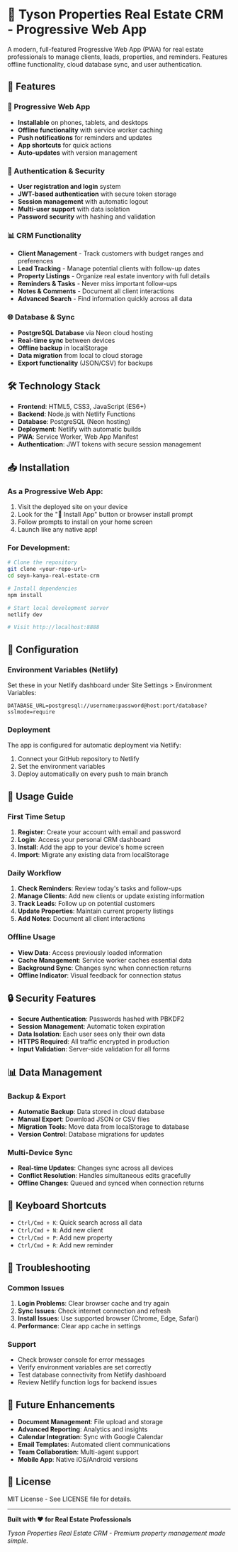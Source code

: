 # 🏢 Tyson Properties Real Estate CRM - Progressive Web App

A modern, full-featured Progressive Web App (PWA) for real estate professionals to manage clients, leads, properties, and reminders. Features offline functionality, cloud database sync, and user authentication.

## 🚀 Features

### 📱 Progressive Web App
- **Installable** on phones, tablets, and desktops
- **Offline functionality** with service worker caching
- **Push notifications** for reminders and updates
- **App shortcuts** for quick actions
- **Auto-updates** with version management

### 🔐 Authentication & Security
- **User registration and login** system
- **JWT-based authentication** with secure token storage
- **Session management** with automatic logout
- **Multi-user support** with data isolation
- **Password security** with hashing and validation

### 📊 CRM Functionality
- **Client Management** - Track customers with budget ranges and preferences
- **Lead Tracking** - Manage potential clients with follow-up dates
- **Property Listings** - Organize real estate inventory with full details
- **Reminders & Tasks** - Never miss important follow-ups
- **Notes & Comments** - Document all client interactions
- **Advanced Search** - Find information quickly across all data

### 🌐 Database & Sync
- **PostgreSQL Database** via Neon cloud hosting
- **Real-time sync** between devices
- **Offline backup** in localStorage
- **Data migration** from local to cloud storage
- **Export functionality** (JSON/CSV) for backups

## 🛠 Technology Stack

- **Frontend**: HTML5, CSS3, JavaScript (ES6+)
- **Backend**: Node.js with Netlify Functions
- **Database**: PostgreSQL (Neon hosting)
- **Deployment**: Netlify with automatic builds
- **PWA**: Service Worker, Web App Manifest
- **Authentication**: JWT tokens with secure session management

## 📥 Installation

### As a Progressive Web App:
1. Visit the deployed site on your device
2. Look for the "📱 Install App" button or browser install prompt
3. Follow prompts to install on your home screen
4. Launch like any native app!

### For Development:
```bash
# Clone the repository
git clone <your-repo-url>
cd seyn-kanya-real-estate-crm

# Install dependencies
npm install

# Start local development server
netlify dev

# Visit http://localhost:8888
```

## 🔧 Configuration

### Environment Variables (Netlify)
Set these in your Netlify dashboard under Site Settings > Environment Variables:

```
DATABASE_URL=postgresql://username:password@host:port/database?sslmode=require
```

### Deployment
The app is configured for automatic deployment via Netlify:
1. Connect your GitHub repository to Netlify
2. Set the environment variables
3. Deploy automatically on every push to main branch

## 📱 Usage Guide

### First Time Setup
1. **Register**: Create your account with email and password
2. **Login**: Access your personal CRM dashboard
3. **Install**: Add the app to your device's home screen
4. **Import**: Migrate any existing data from localStorage

### Daily Workflow
1. **Check Reminders**: Review today's tasks and follow-ups
2. **Manage Clients**: Add new clients or update existing information
3. **Track Leads**: Follow up on potential customers
4. **Update Properties**: Maintain current property listings
5. **Add Notes**: Document all client interactions

### Offline Usage
- **View Data**: Access previously loaded information
- **Cache Management**: Service worker caches essential data
- **Background Sync**: Changes sync when connection returns
- **Offline Indicator**: Visual feedback for connection status

## 🔒 Security Features

- **Secure Authentication**: Passwords hashed with PBKDF2
- **Session Management**: Automatic token expiration
- **Data Isolation**: Each user sees only their own data
- **HTTPS Required**: All traffic encrypted in production
- **Input Validation**: Server-side validation for all forms

## 📊 Data Management

### Backup & Export
- **Automatic Backup**: Data stored in cloud database
- **Manual Export**: Download JSON or CSV files
- **Migration Tools**: Move data from localStorage to database
- **Version Control**: Database migrations for updates

### Multi-Device Sync
- **Real-time Updates**: Changes sync across all devices
- **Conflict Resolution**: Handles simultaneous edits gracefully
- **Offline Changes**: Queued and synced when connection returns

## 🎯 Keyboard Shortcuts

- `Ctrl/Cmd + K`: Quick search across all data
- `Ctrl/Cmd + N`: Add new client
- `Ctrl/Cmd + P`: Add new property
- `Ctrl/Cmd + R`: Add new reminder

## 🔧 Troubleshooting

### Common Issues
1. **Login Problems**: Clear browser cache and try again
2. **Sync Issues**: Check internet connection and refresh
3. **Install Issues**: Use supported browser (Chrome, Edge, Safari)
4. **Performance**: Clear app cache in settings

### Support
- Check browser console for error messages
- Verify environment variables are set correctly
- Test database connectivity from Netlify dashboard
- Review Netlify function logs for backend issues

## 🚀 Future Enhancements

- **Document Management**: File upload and storage
- **Advanced Reporting**: Analytics and insights
- **Calendar Integration**: Sync with Google Calendar
- **Email Templates**: Automated client communications
- **Team Collaboration**: Multi-agent support
- **Mobile App**: Native iOS/Android versions

## 📄 License

MIT License - See LICENSE file for details.

---

**Built with ❤️ for Real Estate Professionals**

*Tyson Properties Real Estate CRM - Premium property management made simple.*